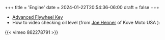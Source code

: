 +++
title = 'Engine'
date = 2024-01-22T20:54:36-06:00
draft = false
+++

- [Advanced Flywheel Key](https://www.kovemotousa.com/store/p/advanced-flywheel-key-450-rally)
- How to video checking oil level (from [Joe Henner](https://www.facebook.com/groups/1137977753521359/user/100001246029949/) of Kove Moto USA ):

{{< vimeo 862278791 >}}
